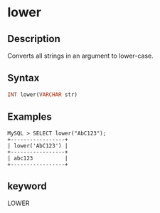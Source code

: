 ---
---

# lower

## Description

Converts all strings in an argument to lower-case.

## Syntax

```Haskell
INT lower(VARCHAR str)
```

## Examples

```Plain Text
MySQL > SELECT lower("AbC123");
+-----------------+
| lower('AbC123') |
+-----------------+
| abc123          |
+-----------------+
```

## keyword

LOWER
